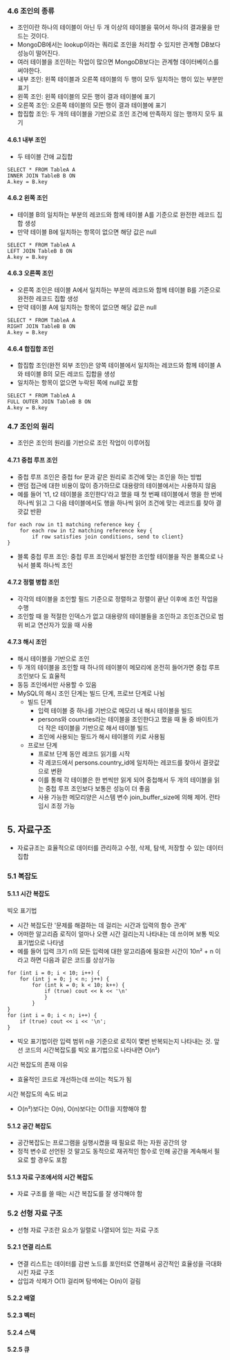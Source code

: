 ### 4.6 조인의 종류
- 조인이란 하나의 테이블이 아닌 두 개 이상의 테이블을 묶어서 하나의 결과물을 만드는 것이다. 
- MongoDB에서는 lookup이라는 쿼리로 조인을 처리할 수 있지만 관계형 DB보다 성능이 떨어진다.
- 여러 테이블을 조인하는 작업이 많으면 MongoDB보다는 관계형 데이터베이스를 써야한다.
- 내부 조인: 왼쪽 테이블과 오른쪽 테이블의 두 행이 모두 일치하는 행이 있는 부분만 표기
- 왼쪽 조인: 왼쪽 테이블의 모든 행이 결과 테이블에 표기
- 오른쪽 조인: 오른쪽 테이블의 모든 행이 결과 테이블에 표기
- 합집합 조인: 두 개의 테이블을 기반으로 조인 조건에 만족하지 않는 행까지 모두 표기

#### 4.6.1 내부 조인
- 두 테이블 간애 교집합

```
SELECT * FROM TableA A
INNER JOIN TableB B ON
A.key = B.key
```

#### 4.6.2 왼쪽 조인
- 테이블 B의 일치하는 부분의 레코드와 함께 테이블 A를 기준으로 완전한 레코드 집합 생성
- 만약 테이블 B에 일치하는 항목이 없으면 해당 값은 null

```
SELECT * FROM TableA A
LEFT JOIN TableB B ON
A.key = B.key
```

#### 4.6.3 오른쪽 조인
- 오른쪽 조인은 테이블 A에서 일치하는 부분의 레코드와 함께 테이블 B를 기준으로 완전한 레코드 집합 생성
- 만약 테이블 A에 일치하는 항목이 없으면 해당 값은 null

```
SELECT * FROM TableA A
RIGHT JOIN TableB B ON
A.key = B.key
```
#### 4.6.4 합집합 조인
- 합집합 조인(완전 외부 조인)은 양쪽 테이블에서 일치하는 레코드와 함께 테이블 A와 테이블 B의 모든 레코드 집합을 생성
- 일치하는 항목이 없으면 누락된 쪽에 null값 포함
```
SELECT * FROM TableA A
FULL OUTER JOIN TableB B ON
A.key = B.key
```


### 4.7 조인의 원리
- 조인은 조인의 원리를 기반으로 조인 작업이 이루어짐

#### 4.7.1 중첩 루프 조인
- 중첩 루프 조인은 중첩 for 문과 같은 원리로 조건에 맞는 조인을 하는 방법
- 랜덤 접근에 대한 비용이 많이 증가하므로 대용량의 테이블에서는 사용하지 않음
- 예를 들어 't1, t2 테이블을 조인한다'라고 했을 때 첫 번째 테이블에서 행을 한 번에 하나씩 읽고 그 다음 테이블에서도 행을 하나씩 읽어 조건에 맞는 레코드를 찾아 결괏값 반환
```
for each row in t1 matching reference key {
	for each row in t2 matching reference key {
		if row satisfies join conditions, send to client}
}
```
- 블록 중첩 루프 조인: 중첩 루프 조인에서 발전한 조인할 테이블을 작은 블록으로 나눠서 블록 하나씩 조인

#### 4.7.2 정렬 병합 조인
- 각각의 테이블을 조인할 필드 기준으로 정렬하고 정렬이 끝난 이후에 조인 작업을 수행
- 조인할 때 쓸 적절한 인덱스가 없고 대용량의 테이블들을 조인하고 조인조건으로 범위 비교 연산자가 있을 때 사용

#### 4.7.3 해시 조인
- 해시 테이블을 기반으로 조인
- 두 개의 테이블을 조인할 때 하나의 테이블이 메모리에 온전히 들어가면 중첩 루프 조인보다 도 효율적
- 동등 조인에서만 사용할 수 있음
- MySQL의 해시 조인 단계는 빌드 단계, 프로브 단계로 나뉨
	- 빌드 단계
		- 입력 테이블 중 하나를 기반으로 메모리 내 해시 테이블을 빌드
		- persons와 countries라는 테이블을 조인한다고 했을 때 둘 중 바이트가 더 작은 테이블을 기반으로 해서 테이블 빌드
		- 조인에 사용되는 필드가 해시 테이블의 키로 사용됨
	- 프로브 단계
		- 프로브 단계 동안 레코드 읽기를 시작
		- 각 레코드에서 persons.country_id에 일치하는 레코드를 찾아서 결괏값으로 변환
		- 이를 통해 각 테이블은 한 번씩만 읽게 되어 중첩해서 두 개의 테이블을 읽는 중첩 루프 조인보다 보통은 성능이 더 좋음
		- 사용 가능한 메모리양은 시스템 변수 join_buffer_size에 의해 제어. 런타임시 조정 가능


## 5. 자료구조
- 자료규조는 효율적으로 데이터를 관리하고 수정, 삭제, 탐색, 저장할 수 있는 데이터 집합

### 5.1 복잡도
#### 5.1.1 시간 복잡도
빅오 표기법
- 시간 복잡도란 '문제를 해결하는 데 걸리는 시간과 입력의 함수 관계'
- 어떠한 알고리즘 로직이 얼마나 오랜 시간 걸리는지 나타내는 데 쓰이며 보통 빅오 표기법으로 나타냄
- 예를 들어 입력 크기 n의 모든 입력에 대한 알고리즘에 필요한 시간이 10n² + n 이라고 하면 다음과 같은 코드를 상상가능
```
for (int i = 0; i < 10; i++) {
	for (int j = 0; j < n; j++) {
		for (int k = 0; k < 10; k++) {
			if (true) cout << k << '\n'
			}
		}
}
for (int i = 0; i < n; i++) {
	if (true) cout << i << '\n';
}
```
- 빅오 표기법이란 입력 범위 n을 기준으로 로직이 몇번 반복되는지 나타내는 것. 앞선 코드의 시간복잡도를 빅오 표기법으로 나타내면 O(n²)

시간 복잡도의 존재 이유
- 효율적인 코드로 개선하는데 쓰이는 척도가 됨

시간 복잡도의 속도 비교
- O(n²)보다는 O(n), O(n)보다는 O(1)을 지향해야 함

#### 5.1.2 공간 복잡도
- 공간복잡도는 프로그램을 실행시켰을 때 필요로 하는 자원 공간의 양
- 정적 변수로 선언된 것 말고도 동적으로 재귀적인 함수로 인해 공간을 계속해서 필요로 할 경우도 포함

#### 5.1.3 자료 구조에서의 시간 복잡도
- 자료 구조를 쓸 때는 시간 복잡도를 잘 생각해야 함

### 5.2 선형 자료 구조
- 선형 자료 구조란 요소가 일렬로 나열되어 있는 자료 구조

#### 5.2.1 연결 리스트
- 연결 리스트는 데이터를 감싼 노드를 포인터로 연결해서 공간적인 효율성을 극대화시킨 자료 구조
- 삽입과 삭제가 O(1) 걸리며 탐색에는 O(n)이 걸림

#### 5.2.2 배열
#### 5.2.3 벡터
#### 5.2.4 스택
#### 5.2.5 큐
